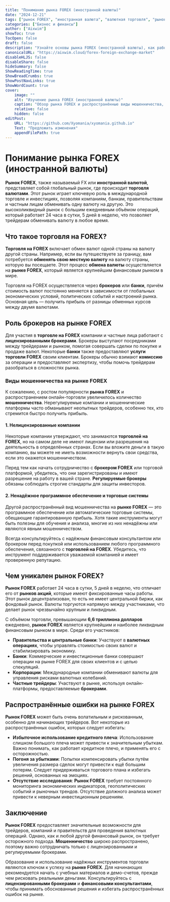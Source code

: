 ```yaml
---
title: "Понимание рынка FOREX (иностранной валюты)"
date: "2024-12-21"
tags: ["рынок FOREX", "иностранная валюта", "валютная торговля", "рынок FX", "мошенничество на FOREX"]
categories: ["Бизнес и финансы"]
author: ["Aixwim"]
showToc: true
TocOpen: false
draft: false
description: "Узнайте основы рынка FOREX (иностранной валюты), как работает валютная торговля, и как избежать мошенничества в мире FOREX."
canonicalURL: "https://aixwim.cloud/forex-foreign-exchange-market"
disableHLJS: false
disableShare: false
hideSummary: false
ShowReadingTime: true
ShowBreadCrumbs: true
ShowPostNavLinks: true
ShowWordCount: true
cover:
    image: ""
    alt: "Изучение рынка FOREX (иностранной валюты)"
    caption: "Обзор рынка FOREX и распространённые виды мошенничества, которых следует избегать."
    relative: false
    hidden: false
editPost:
    URL: "https://github.com/Xyomania/xyomania.github.io"
    Text: "Предложить изменения"
    appendFilePath: true
---
```


# Понимание рынка FOREX (иностранной валюты)

**Рынок FOREX**, также называемый FX или **иностранной валютой**, представляет собой глобальный рынок, где происходит **торговля валютами**. Этот рынок играет ключевую роль в международной торговле и инвестициях, позволяя компаниям, банкам, правительствам и частным лицам обменивать одну валюту на другую. Это высоколиквидный рынок с большим ежедневным объёмом операций, который работает 24 часа в сутки, 5 дней в неделю, что позволяет трейдерам обменивать валюту в любое время.

## Что такое торговля на FOREX?

**Торговля на FOREX** включает обмен валют одной страны на валюту другой страны. Например, если вы путешествуете за границу, вам потребуется **обменять свою местную валюту** на валюту страны, которую вы посещаете. Этот процесс **обмена валюты** осуществляется на **рынке FOREX**, который является крупнейшим финансовым рынком в мире.

Торговля на FOREX осуществляется через **брокеров** или **банки**, причём стоимость валют постоянно меняется в зависимости от глобальных экономических условий, политических событий и настроений рынка. Основная цель — получить прибыль от разницы обменных курсов между двумя валютами.

## Роль брокеров на рынке FOREX

Для участия в **торговле на FOREX** компании и частные лица работают с **лицензированными брокерами**. Брокеры выступают посредниками между трейдерами и рынком, помогая совершать сделки по покупке и продаже валют. Некоторые **банки** также предоставляют **услуги торговли FOREX** своим клиентам. Брокеры обычно взимают **комиссию** за операции и предоставляют экспертизу, чтобы помочь трейдерам разобраться в сложностях рынка.

### Виды мошенничества на рынке FOREX

К сожалению, с ростом популярности **рынка FOREX** и распространением онлайн-торговли увеличилось количество **мошенничества**. Нерегулируемые компании и мошеннические платформы часто обманывают неопытных трейдеров, особенно тех, кто стремится быстро получить прибыль.

#### 1. **Нелицензированные компании**

Некоторые компании утверждают, что занимаются **торговлей на FOREX**, но на самом деле не имеют лицензии или разрешения на деятельность в определённых странах. Если вы вложите деньги в такую компанию, вы можете не иметь возможности вернуть свои средства, если это окажется мошенничеством.

Перед тем как начать сотрудничество с **брокером FOREX** или торговой платформой, убедитесь, что они зарегистрированы и имеют разрешение на работу в вашей стране. **Регулируемые брокеры** обязаны соблюдать строгие стандарты для защиты инвесторов.

#### 2. **Ненадёжное программное обеспечение и торговые системы**

Другой распространённый вид мошенничества на **рынке FOREX** — это программное обеспечение или автоматические торговые системы, обещающие гарантированную прибыль. Хотя такие инструменты могут быть полезны для обучения и анализа, многие из них ненадёжны или являются явным мошенничеством.

Всегда консультируйтесь с надёжным финансовым консультантом или брокером перед покупкой или использованием любого программного обеспечения, связанного с **торговлей на FOREX**. Убедитесь, что инструмент поддерживается уважаемой компанией и имеет проверенную репутацию.

## Чем уникален рынок FOREX?

**Рынок FOREX** работает 24 часа в сутки, 5 дней в неделю, что отличает его от **рынков акций**, которые имеют фиксированные часы работы. Этот рынок децентрализован, то есть не имеет центральной биржи, как фондовый рынок. Валюты торгуются напрямую между участниками, что делает рынок чрезвычайно крупным и ликвидным.

С объёмом торговли, превышающим **6,6 триллиона долларов** ежедневно, **рынок FOREX** является крупнейшим и наиболее ликвидным финансовым рынком в мире. Среди его участников:

- **Правительства и центральные банки**: Участвуют в **валютных операциях**, чтобы управлять стоимостью своих валют и стабилизировать экономику.
- **Банки**: Коммерческие и инвестиционные банки совершают операции на рынке FOREX для своих клиентов и с целью спекуляций.
- **Корпорации**: Международные компании обменивают валюты для управления рисками валютных колебаний.
- **Частные трейдеры**: Участвуют в рынке, используя онлайн-платформы, предоставляемые **брокерами**.

## Распространённые ошибки на рынке FOREX

**Рынок FOREX** может быть очень волатильным и рискованным, особенно для начинающих трейдеров. Вот некоторые из распространённых ошибок, которых следует избегать:

- **Избыточное использование кредитного плеча**: Использование слишком большого плеча может привести к значительным убыткам. Важно понимать, как работает кредитное плечо, и применять его с осторожностью.
- **Погоня за убытками**: Попытки компенсировать убытки путём увеличения размера сделок могут привести к ещё большим потерям. Следует придерживаться торгового плана и избегать решений, основанных на эмоциях.
- **Отсутствие исследования**: **Рынок FOREX** требует постоянного мониторинга экономических индикаторов, геополитических событий и рыночных трендов. Отсутствие должного анализа может привести к неверным инвестиционным решениям.

## Заключение

**Рынок FOREX** предоставляет значительные возможности для трейдеров, компаний и правительств для проведения валютных операций. Однако, как и любой другой финансовый рынок, он требует осторожного подхода. **Мошенничество** широко распространено, поэтому важно сотрудничать только с лицензированными и регулируемыми брокерами.

Образование и использование надёжных инструментов торговли являются ключом к успеху на **рынке FOREX**. Для начинающих рекомендуется начать с учебных материалов и демо-счетов, прежде чем рисковать реальными деньгами. Консультируйтесь с **лицензированными брокерами** и **финансовыми консультантами**, чтобы принимать обоснованные решения и избегать распространённых ошибок на рынке.
